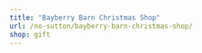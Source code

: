 ```yaml
---
title: "Bayberry Barn Christmas Shop"
url: /no-sutton/bayberry-barn-christmas-shop/
shop: gift
---
```


